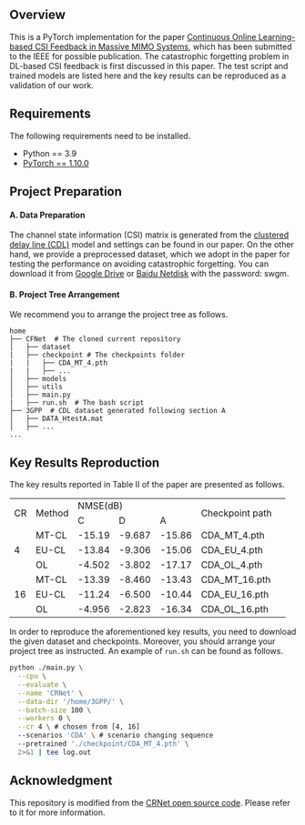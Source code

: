 ## Overview
This is a PyTorch implementation for the paper [Continuous Online Learning-based CSI Feedback in Massive MIMO Systems](https://arxiv.org), which has been submitted to the IEEE for possible publication. The catastrophic forgetting problem in DL-based CSI feedback is first discussed in this paper. The test script and trained models are listed here and the key results can be reproduced as a validation of our work.

## Requirements

The following requirements need to be installed.
- Python == 3.9
- [PyTorch == 1.10.0](https://pytorch.org/get-started/previous-versions/#v1100)

## Project Preparation

#### A. Data Preparation

The channel state information (CSI) matrix is generated from the [clustered delay line (CDL)](https://portal.3gpp.org/desktopmodules/Specifications/SpecificationDetails.aspx?specificationId=3173) model and settings can be found in our paper. On the other hand, we provide a preprocessed dataset, which we adopt in the paper for testing the performance on avoiding catastrophic forgetting. You can download it from [Google Drive](https://drive.google.com/drive/folders/1yLzVBFR5rv3C_ym0PpDAnLyPOW5hiiCt?usp=sharing) or [Baidu Netdisk](https://pan.baidu.com/s/1XDewsqmvFBAHNCoYtJVwwg) with the password: swgm.

#### B. Project Tree Arrangement

We recommend you to arrange the project tree as follows.

```
home
├── CFNet  # The cloned current repository
│   ├── dataset
|   ├── checkpoint # The checkpoints folder
|   |   ├── CDA_MT_4.pth
|   |   ├── ...
│   ├── models
│   ├── utils
│   ├── main.py
|   ├── run.sh  # The bash script
├── 3GPP  # CDL dataset generated following section A
│   ├── DATA_HtestA.mat
│   ├── ...
...
```

## Key Results Reproduction

The key results reported in Table II of the paper are presented as follows.

<table>
    <tr>
        <td rowspan="2"> CR </td> 
        <td rowspan="2"> Method </td> 
        <td colspan="3"> NMSE(dB) </td> 
        <td rowspan="2"> Checkpoint path <td>
   </tr>
    <tr>
  		  <td> C </td>
        <td> D </td> 
        <td> A </td>  
    </tr>
    <tr>
        <td rowspan="3"> 4 </td> 
        <td> MT-CL </td>
        <td> -15.19 </td> 
        <td> -9.687 </td>     
        <td> -15.86 </td>    
         <td> CDA_MT_4.pth </td> 
    </tr>
      <tr>
        <td> EU-CL </td>
        <td> -13.84 </td> 
        <td> -9.306 </td>     
        <td> -15.06 </td>   
        <td> CDA_EU_4.pth </td>  
    </tr>
          <tr>
        <td> OL </td>
        <td> -4.502 </td> 
        <td> -3.802 </td>     
        <td> -17.17 </td>    
        <td> CDA_OL_4.pth </td>  
    </tr>
        <tr>
        <td rowspan="3"> 16 </td> 
        <td> MT-CL </td>
        <td> -13.39 </td> 
        <td> -8.460 </td>     
        <td> -13.43 </td>    
        <td> CDA_MT_16.pth </td>  
    </tr>
      <tr>
        <td> EU-CL </td>
        <td> -11.24 </td> 
        <td> -6.500 </td>     
        <td> -10.44 </td>    
        <td> CDA_EU_16.pth </td>  
    </tr>
          <tr>
        <td> OL </td>
        <td> -4.956 </td> 
        <td> -2.823 </td>     
        <td> -16.34 </td>   
        <td> CDA_OL_16.pth </td>   
    </tr>
</table>

In order to reproduce the aforementioned key results, you need to download the given dataset and checkpoints. Moreover, you should arrange your project tree as instructed. An example of `run.sh` can be found as follows.

``` bash
python ./main.py \
  --cpu \
  --evaluate \
  --name 'CRNet' \
  --data-dir '/home/3GPP/' \
  --batch-size 100 \
  --workers 0 \
  --cr 4 \ # chosen from [4, 16]
  --scenarios 'CDA' \ # scenario changing sequence
  --pretrained './checkpoint/CDA_MT_4.pth' \
  2>&1 | tee log.out

```

## Acknowledgment

This repository is modified from the [CRNet open source code](https://github.com/Kylin9511/CRNet). Please refer to it for more information.